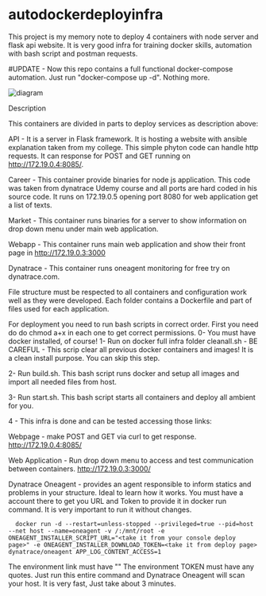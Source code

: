 # autodockerdeployinfra

This project is my memory note to deploy 4 containers with node server and flask api website. It is very good infra for training docker skills, automation with bash script and postman requests. 

#UPDATE - Now this repo contains a full functional docker-compose automation. Just run "docker-compose up -d". Nothing more.

![diagram](https://user-images.githubusercontent.com/20565821/129620197-abfafe9e-94e9-4825-bebc-efd0076eda84.jpg)

Description

This containers are divided in parts to deploy services as description above:

API - It is a server in Flask framework. It is hosting a website with ansible explanation taken from my college. This simple phyton code can handle http requests. It can response for POST and GET running on http://172.19.0.4:8085/. 

Career - This container provide binaries for node js application. This code was taken from dynatrace Udemy course and all ports are hard coded in his source code. It runs on 172.19.0.5 opening port 8080 for web application get a list of texts. 

Market - This container runs binaries for a server to show information on drop down menu under main web application. 

Webapp - This container runs main web application and show their front page in http://172.19.0.3:3000

Dynatrace - This container runs oneagent monitoring for free try on dynatrace.com. 

File structure must be respected to all containers and configuration work well as they were developed. Each folder contains a Dockerfile and part of files used for each application. 

For deployment you need to run bash scripts in correct order. First you need do do chmod a+x in each one to get correct permissions. 
0- You must have docker installed, of course! 
1- Run on docker full infra folder cleanall.sh - BE CAREFUL - This scrip clear all previous docker containers and images! It is a clean install purpose. You can skip this step. 

2- Run build.sh. This bash script runs docker and setup all images and import all needed files from host.

3- Run start.sh. This bash script starts all containers and deploy all ambient for you. 

4 - This infra is done and can be tested accessing those links: 

Webpage - make POST  and GET via curl to get response. 
http://172.19.0.4:8085/

Web Application - Run drop down menu to access and test communication between containers.
http://172.19.0.3:3000/

Dynatrace Oneagent - provides an agent responsible to inform statics and problems in your structure. Ideal to learn how it works. You must have a account there to get you URL and Token to provide it in docker run command. It is very important to run it without changes. 

      docker run -d --restart=unless-stopped --privileged=true --pid=host --net host --name=oneagent -v /:/mnt/root -e ONEAGENT_INSTALLER_SCRIPT_URL="<take it from your console deploy page>" -e ONEAGENT_INSTALLER_DOWNLOAD_TOKEN=<take it from deploy page> dynatrace/oneagent APP_LOG_CONTENT_ACCESS=1

The environment link must have ""
The environment TOKEN must have any quotes. 
Just run this entire command and Dynatrace Oneagent will scan your host. It is very fast, Just take about 3 minutes.  







